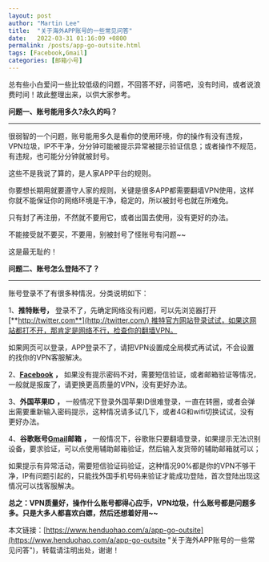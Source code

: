 ```yaml
---
layout: post  
author: "Martin Lee"  
title:  "关于海外APP账号的一些常见问答"  
date:   2022-03-31 01:16:09 +0800  
permalink: /posts/app-go-outsite.html  
tags: [Facebook,Gmail]  
categories: [邮箱小号]  
---
```

总有些小白爱问一些比较低级的问题，不回答不好，问答吧，没有时间，或者说浪费时间！故此整理出来，以供大家参考。




**问题一、账号能用多久?永久的吗？**

***




很弱智的一个问题，账号能用多久是看你的使用环境，你的操作有没有违规，VPN垃圾，IP不干净，分分钟可能被提示异常被提示验证信息；或者操作不规范，有违规，也可能分分钟就被封号。

这些不是我说了算的，是人家APP平台的规则。




你要想长期用就要遵守人家的规则，关键是很多APP都需要翻墙VPN使用，这样你就不能保证你的网络环境是干净，稳定的，所以被封号也就在所难免。

只有封了再注册，不然就不要用它，或者出国去使用，没有更好的办法。

不能接受就不要买，不要用，别被封号了怪账号有问题~~

这是最无耻的！




**问题二、账号怎么登陆不了？**

***




账号登录不了有很多种情况，分类说明如下：

1、**推特账号，** 登录不了，先确定网络没有问题，可以先浏览器打开[**http://twitter.com**](http://twitter.com/) 推特官方网站登录试试，如果这网站都打不开，那肯定是网络不行，检查你的翻墙VPN。

如果网页可以登录，APP登录不了，请把VPN设置成全局模式再试试，不会设置的找你的VPN客服解决。

2、**[Facebook](https://www.henduohao.com/tag/facebook "Facebook（简称FB）是源于美国的社群网路服务及社会化媒体网站。")** **，** 如果没有提示密码不对，需要短信验证，或者邮箱验证等情况，一般就是报废了，请更换更高质量的VPN，没有更好办法。

3、**外国苹果ID** **，** 一般情况下登录外国苹果ID很难登录，一直在转圈，或者会弹出需要重新输入密码提示，这种情况请多试几下，或者4G和wifi切换试试，没有更好办法。

4、**谷歌账号[Gmail](https://www.henduohao.com/tag/gmail "Gmail是Google的免费网络邮件服务，也是世界上用户量最多的邮箱。")邮箱** **，** 一般情况下，谷歌账只要翻墙登录，如果提示无法识别设备，要求验证，可以点使用辅助邮箱验证，然后输入发货带的辅助邮箱就可以；

如果提示有异常活动，需要短信验证码验证，这种情况90%都是你的VPN不够干净，IP有问题引起的，只能找外国手机号码来验证才能成功登陆，首次登陆出现这情况可以找客服解决。

**总之：VPN质量好，操作什么账号都得心应手，VPN垃圾，什么账号都是问题多多。只是大多人都喜欢白嫖，然后还想着好用~~**

本文链接：[https://www.henduohao.com/a/app-go-outsite](https://www.henduohao.com/a/app-go-outsite "关于海外APP账号的一些常见问答")，转载请注明出处，谢谢！